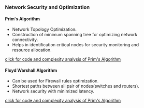 ### Network Security and Optimization

#### Prim's Algorithm

- Network Topology Optimization.
- Construction of minimum spanning tree for optimizing network connectivity.
- Helps in identification critical nodes for security monitoring and resource allocation.

[click for code and complexity analysis of Prim's Algorithm](../codes/prims.md)

#### Floyd Warshall Algorithm

- Can be used for Firewall rules optimization.
- Shortest paths between all pair of nodes(switches and routers).
- Network security with minimized latency.

[click for code and complexity analysis of Prim's Algorithm](../codes/fw.md)
